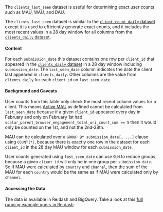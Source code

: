 The `clients_last_seen` dataset is useful for determining exact user counts
such as MAU, WAU, and DAU.

The `clients_last_seen` dataset is similar to the
[`client_count_daily` dataset](/datasets/batch_view/client_count/reference.md)
except it is used to efficiently generate exact counts, and it includes the most
recent values in a 28 day window for all columns from the
[`clients_daily` dataset](/datasets/batch_view/clients_daily/reference.md).

#### Content

For each `submission_date` this dataset contains one row per `client_id`
that appeared in the [`clients_daily`
dataset](/datasets/batch_view/clients_daily/reference.md)
in a 28 day window including `submission_date`. The `last_seen_date` column
indicates the date the client last appeared in `clients_daily`. Other columns
are the value from `clients_daily` for each `client_id` on `last_seen_date`.

#### Background and Caveats

User counts from this table only check the most recent column values for a
client. This means [Active MAU](../../../cookbooks/active_dau.md) as defined
cannot be calculated from `last_seen_date` because if a given `client_id`
appeared every day in February and only on February 1st had
`scalar_parent_browser_engagement_total_uri_count_sum >= 5` then it would only
be counted on the 1st, and not the 2nd-28th.

MAU can be calculated over a `GROUP BY submission_date[, ...]` clause using
`COUNT(*)`, because there is exactly one row in the dataset for each
`client_id` in the 28 day MAU window for each `submission_date`.

User counts generated using `last_seen_date` can use `SUM` to reduce groups,
because a given `client_id` will only be in one group per `submission_date`. So
if MAU were calculated by `country` and `channel`, then the sum of the MAU for
each `country` would be the same as if MAU were calculated only by `channel`.

#### Accessing the Data

The data is available in Re:dash and BigQuery.
Take a look at this
[full running example query in Re:dash](https://sql.telemetry.mozilla.org/queries/62029/source#159510).
